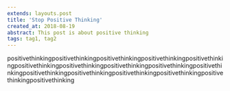 ```yaml
---
extends: layouts.post
title: 'Stop Positive Thinking'
created_at: 2018-08-19
abstract: This post is about positive thinking
tags: tag1, tag2
---
```


positivethinkingpositivethinkingpositivethinkingpositivethinkingpositivethinkingpositivethinkingpositivethinkingpositivethinkingpositivethinkingpositivethinkingpositivethinkingpositivethinkingpositivethinkingpositivethinkingpositivethinkingpositivethinking